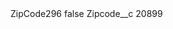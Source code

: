 <?xml version="1.0" encoding="UTF-8"?>
<CustomMetadata xmlns="http://soap.sforce.com/2006/04/metadata" xmlns:xsi="http://www.w3.org/2001/XMLSchema-instance" xmlns:xsd="http://www.w3.org/2001/XMLSchema">
    <label>ZipCode296</label>
    <protected>false</protected>
    <values>
        <field>Zipcode__c</field>
        <value xsi:type="xsd:string">20899</value>
    </values>
</CustomMetadata>
